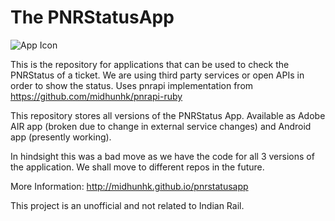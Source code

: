 The PNRStatusApp
============

<img alt="App Icon" src="https://fbcdn-sphotos-d-a.akamaihd.net/hphotos-ak-ash3/t1/p206x206/1904237_492915067411622_1270067327_n.png"/>

This is the repository for applications that can be used to check the PNRStatus of a ticket. We are using third party services or open APIs in order to show the status. Uses pnrapi implementation from https://github.com/midhunhk/pnrapi-ruby

This repository stores all versions of the PNRStatus App. Available as Adobe AIR app (broken due to change in external service changes) and Android app (presently working).

In hindsight this was a bad move as we have the code for all 3 versions of the application. We shall move to different repos in the future.

More Information: http://midhunhk.github.io/pnrstatusapp

This project is an unofficial and not related to Indian Rail. 
